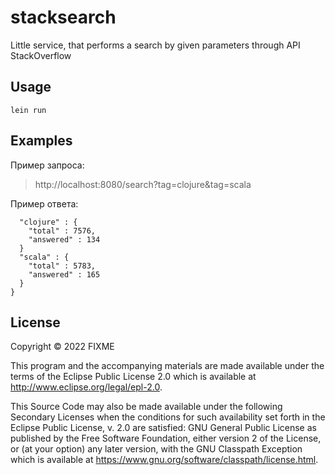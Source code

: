 # stacksearch

Little service, that performs a search by given parameters through API StackOverflow

## Usage

    lein run

## Examples

Пример запроса: 
>http://localhost:8080/search?tag=clojure&tag=scala

Пример ответа:
```{
  "clojure" : {
    "total" : 7576,
    "answered" : 134
  }
  "scala" : {
    "total" : 5783,
    "answered" : 165
  }
}
```

## License

Copyright © 2022 FIXME

This program and the accompanying materials are made available under the
terms of the Eclipse Public License 2.0 which is available at
http://www.eclipse.org/legal/epl-2.0.

This Source Code may also be made available under the following Secondary
Licenses when the conditions for such availability set forth in the Eclipse
Public License, v. 2.0 are satisfied: GNU General Public License as published by
the Free Software Foundation, either version 2 of the License, or (at your
option) any later version, with the GNU Classpath Exception which is available
at https://www.gnu.org/software/classpath/license.html.
